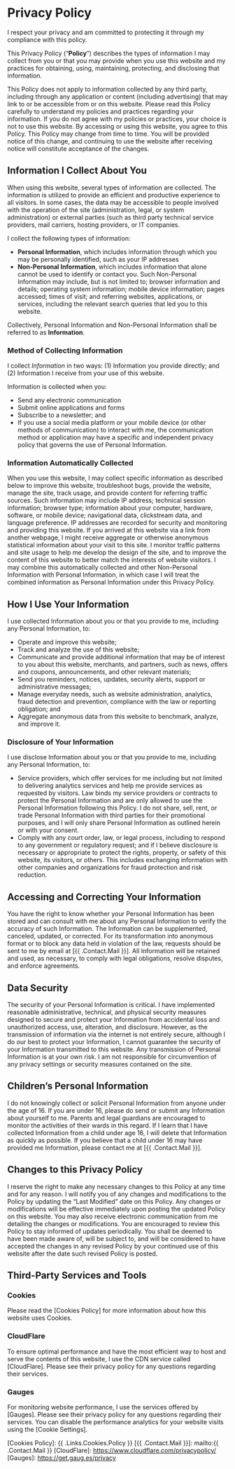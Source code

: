 # Privacy Policy

I respect your privacy and am committed to protecting it through my compliance with this policy.

This Privacy Policy (“**Policy**”) describes the types of information I may collect from you or that you may provide when you use this website and my practices for obtaining, using, maintaining, protecting, and disclosing that information.

This Policy does not apply to information collected by any third party, including through any application or content (including advertising) that may link to or be accessible from or on this website. Please read this Policy carefully to understand my policies and practices regarding your information. If you do not agree with my policies or practices, your choice is not to use this website. By accessing or using this website, you agree to this Policy. This Policy may change from time to time. You will be provided notice of this change, and continuing to use the website after receiving notice will constitute acceptance of the changes.


## Information I Collect About You

When using this website, several types of information are collected. The information is utilized to provide an efficient and productive experience to all visitors. In some cases, the data may be accessible to people involved with the operation of the site (administration, legal, or system administration) or external parties (such as third party technical service providers, mail carriers, hosting providers, or IT companies.

I collect the following types of information:

- **Personal Information**, which includes information through which you may be personally identified, such as your IP addresses
- **Non-Personal Information**, which includes information that alone cannot be used to identify or contact you. Such Non-Personal Information may include, but is not limited to; browser information and details; operating system information; mobile device information; pages accessed; times of visit; and referring websites, applications, or services, including the relevant search queries that led you to this website.

Collectively, Personal Information and Non-Personal Information shall be referred to as **Information**.

### Method of Collecting Information

I collect *Information* in two ways: (1) Information you provide directly; and (2) Information I receive from your use of this website.

Information is collected when you:

- Send any electronic communication
- Submit online applications and forms
- Subscribe to a newsletter; and
- If you use a social media platform or your mobile device (or other methods of communication) to interact with me, the communication method or application may have a specific and independent privacy policy that governs the use of Personal Information.

### Information Automatically Collected

When you use this website, I may collect specific information as described below to improve this website, troubleshoot bugs, provide the website, manage the site, track usage, and provide content for referring traffic sources. Such information may include IP address; technical session information; browser type; information about your computer, hardware, software, or mobile device; navigational data, clickstream data, and language preference. IP addresses are recorded for security and monitoring and providing this website. If you arrived at this website via a link from another webpage, I might receive aggregate or otherwise anonymous statistical information about your visit to this site. I monitor traffic patterns and site usage to help me develop the design of the site, and to improve the content of this website to better match the interests of website visitors. I may combine this automatically collected and other Non-Personal Information with Personal Information, in which case I will treat the combined information as Personal Information under this Privacy Policy.

## How I Use Your Information

I use collected Information about you or that you provide to me, including any Personal Information, to:

- Operate and improve this website;
- Track and analyze the use of this website;
- Communicate and provide additional information that may be of interest to you about this website, merchants, and partners, such as news, offers and coupons, announcements, and other relevant materials;
- Send you reminders, notices, updates, security alerts, support or administrative messages;
- Manage everyday needs, such as website administration, analytics, fraud detection and prevention, compliance with the law or reporting obligation; and
- Aggregate anonymous data from this website to benchmark, analyze, and improve it.

### Disclosure of Your Information

I use disclose Information about you or that you provide to me, including any Personal Information, to:

- Service providers, which offer services for me including but not limited to delivering analytics services and help me provide services as requested by visitors. Law binds my service providers or contracts to protect the Personal Information and are only allowed to use the Personal Information following this Policy. I do not share, sell, rent, or trade Personal Information with third parties for their promotional purposes, and I will only share Personal Information as outlined herein or with your consent.
- Comply with any court order, law, or legal process, including to respond to any government or regulatory request; and if I believe disclosure is necessary or appropriate to protect the rights, property, or safety of this website, its visitors, or others. This includes exchanging information with other companies and organizations for fraud protection and risk reduction.

## Accessing and Correcting Your Information

You have the right to know whether your Personal Information has been stored and can consult with me about any Personal Information to verify the accuracy of such Information. The Information can be supplemented, canceled, updated, or corrected. For its transformation into anonymous format or to block any data held in violation of the law, requests should be sent to me by email at [{{ .Contact.Mail }}]. All Information will be retained and used, as necessary, to comply with legal obligations, resolve disputes, and enforce agreements.

## Data Security

The security of your Personal Information is critical. I have implemented reasonable administrative, technical, and physical security measures designed to secure and protect your Information from accidental loss and unauthorized access, use, alteration, and disclosure. However, as the transmission of information via the internet is not entirely secure, although I do our best to protect your Information, I cannot guarantee the security of your Information transmitted to this website. Any transmission of Personal Information is at your own risk. I am not responsible for circumvention of any privacy settings or security measures contained on the site.

## Children’s Personal Information

I do not knowingly collect or solicit Personal Information from anyone under the age of 16. If you are under 16, please do send or submit any Information about yourself to me. Parents and legal guardians are encouraged to monitor the activities of their wards in this regard. If I learn that I have collected Information from a child under age 16, I will delete that Information as quickly as possible. If you believe that a child under 16 may have provided me Information, please contact me at [{{ .Contact.Mail }}].

## Changes to this Privacy Policy

I reserve the right to make any necessary changes to this Policy at any time and for any reason. I will notify you of any changes and modifications to the Policy by updating the “Last Modified” date on this Policy. Any changes or modifications will be effective immediately upon posting the updated Policy on this website. You may also receive electronic communication from me detailing the changes or modifications. You are encouraged to review this Policy to stay informed of updates periodically. You shall be deemed to have been made aware of, will be subject to, and will be considered to have accepted the changes in any revised Policy by your continued use of this website after the date such revised Policy is posted.

## Third-Party Services and Tools

### Cookies

Please read the [Cookies Policy] for more information about how this website uses Cookies.

### CloudFlare

To ensure optimal performance and have the most efficient way to host and serve the contents of this website, I use the CDN service called [CloudFlare]. Please see their privacy policy for any questions regarding their services.

### Gauges

For monitoring website performance, I use the services offered by [Gauges]. Please see their privacy policy for any questions regarding their services. You can disable the performance analytics for your website visits using the [Cookie Settings].

[Cookies Policy]: {{ .Links.Cookies.Policy }}
[{{ .Contact.Mail }}]: mailto:{{ .Contact.Mail }}
[CloudFlare]: https://www.cloudflare.com/privacypolicy/
[Gauges]: https://get.gaug.es/privacy